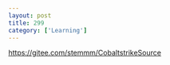 ```yaml
---
layout: post
title: 299
category: ['Learning']
---
```


https://gitee.com/stemmm/CobaltstrikeSource


